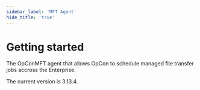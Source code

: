 ```yaml
---
sidebar_label: 'MFT Agent'
hide_title: 'true'
---
```


# Getting started

The OpConMFT agent that allows OpCon to schedule managed file transfer jobs accross the Enterprise.

The current version is 3.13.4.
